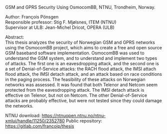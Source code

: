 GSM and GPRS Security Using OsmocomBB, NTNU, Trondheim, Norway.

Author:                 François Pönsgen  
Responsible professor:  Stig F. Mjølsnes, ITEM (NTNU)  
Supervisor at ULB:      Jean-Michel Dricot, OPERA (ULB)  


Abstract:  
This thesis analyzes the security of Norwegian GSM and GPRS networks
using the OsmocomBB project, which aims to create a free and
open source GSM baseband software implementation. OsmocomBB was
used to understand the GSM system, and to understand and implement
two types of attacks. The first one is an eavesdropping attack, and the
second one is a set of Denial-of-Service attacks: the RACH flood attack,
the IMSI attach flood attack, the IMSI detach attack, and an attack
based on race conditions in the paging process.
The feasibility of these attacks on Norwegian networks was assessed.
It was found that both Telenor and Netcom seem protected from the
eavesdropping attack. The IMSI detach attack is effective on Telenor,
but not on Netcom. The other Denial-of-Service attacks are probably
effective, but were not tested since they could damage the networks.

NTNU download: https://ntnuopen.ntnu.no/ntnu-xmlui/handle/11250/2352780
Public repository: https://gitlab.com/francoip/thesis
